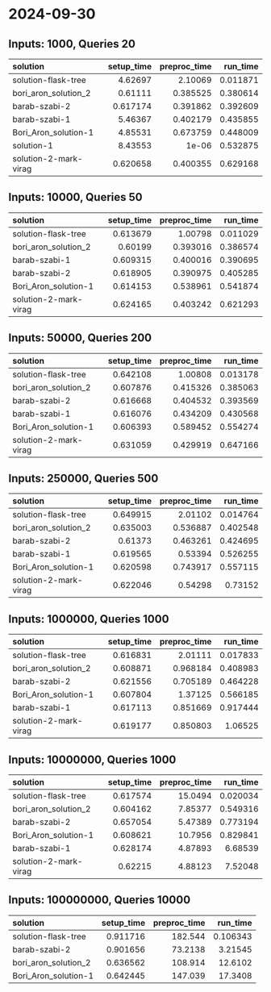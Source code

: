 # 2024-09-30

## Inputs: 1000, Queries 20

| solution              |   setup_time |   preproc_time |   run_time |
|:----------------------|-------------:|---------------:|-----------:|
| solution-flask-tree   |     4.62697  |       2.10069  |   0.011871 |
| bori_aron_solution_2  |     0.61111  |       0.385525 |   0.380614 |
| barab-szabi-2         |     0.617174 |       0.391862 |   0.392609 |
| barab-szabi-1         |     5.46367  |       0.402179 |   0.435855 |
| Bori_Aron_solution-1  |     4.85531  |       0.673759 |   0.448009 |
| solution-1            |     8.43553  |       1e-06    |   0.532875 |
| solution-2-mark-virag |     0.620658 |       0.400355 |   0.629168 |

## Inputs: 10000, Queries 50

| solution              |   setup_time |   preproc_time |   run_time |
|:----------------------|-------------:|---------------:|-----------:|
| solution-flask-tree   |     0.613679 |       1.00798  |   0.011029 |
| bori_aron_solution_2  |     0.60199  |       0.393016 |   0.386574 |
| barab-szabi-1         |     0.609315 |       0.400016 |   0.390695 |
| barab-szabi-2         |     0.618905 |       0.390975 |   0.405285 |
| Bori_Aron_solution-1  |     0.614153 |       0.538961 |   0.541874 |
| solution-2-mark-virag |     0.624165 |       0.403242 |   0.621293 |

## Inputs: 50000, Queries 200

| solution              |   setup_time |   preproc_time |   run_time |
|:----------------------|-------------:|---------------:|-----------:|
| solution-flask-tree   |     0.642108 |       1.00808  |   0.013178 |
| bori_aron_solution_2  |     0.607876 |       0.415326 |   0.385063 |
| barab-szabi-2         |     0.616668 |       0.404532 |   0.393569 |
| barab-szabi-1         |     0.616076 |       0.434209 |   0.430568 |
| Bori_Aron_solution-1  |     0.606393 |       0.589452 |   0.554274 |
| solution-2-mark-virag |     0.631059 |       0.429919 |   0.647166 |

## Inputs: 250000, Queries 500

| solution              |   setup_time |   preproc_time |   run_time |
|:----------------------|-------------:|---------------:|-----------:|
| solution-flask-tree   |     0.649915 |       2.01102  |   0.014764 |
| bori_aron_solution_2  |     0.635003 |       0.536887 |   0.402548 |
| barab-szabi-2         |     0.61373  |       0.463261 |   0.424695 |
| barab-szabi-1         |     0.619565 |       0.53394  |   0.526255 |
| Bori_Aron_solution-1  |     0.620598 |       0.743917 |   0.557115 |
| solution-2-mark-virag |     0.622046 |       0.54298  |   0.73152  |

## Inputs: 1000000, Queries 1000

| solution              |   setup_time |   preproc_time |   run_time |
|:----------------------|-------------:|---------------:|-----------:|
| solution-flask-tree   |     0.616831 |       2.01111  |   0.017833 |
| bori_aron_solution_2  |     0.608871 |       0.968184 |   0.408983 |
| barab-szabi-2         |     0.621556 |       0.705189 |   0.464228 |
| Bori_Aron_solution-1  |     0.607804 |       1.37125  |   0.566185 |
| barab-szabi-1         |     0.617113 |       0.851669 |   0.917444 |
| solution-2-mark-virag |     0.619177 |       0.850803 |   1.06525  |

## Inputs: 10000000, Queries 1000

| solution              |   setup_time |   preproc_time |   run_time |
|:----------------------|-------------:|---------------:|-----------:|
| solution-flask-tree   |     0.617574 |       15.0494  |   0.020034 |
| bori_aron_solution_2  |     0.604162 |        7.85377 |   0.549316 |
| barab-szabi-2         |     0.657054 |        5.47389 |   0.773194 |
| Bori_Aron_solution-1  |     0.608621 |       10.7956  |   0.829841 |
| barab-szabi-1         |     0.628174 |        4.87893 |   6.68539  |
| solution-2-mark-virag |     0.62215  |        4.88123 |   7.52048  |

## Inputs: 100000000, Queries 10000

| solution             |   setup_time |   preproc_time |   run_time |
|:---------------------|-------------:|---------------:|-----------:|
| solution-flask-tree  |     0.911716 |       182.544  |   0.106343 |
| barab-szabi-2        |     0.901656 |        73.2138 |   3.21545  |
| bori_aron_solution_2 |     0.636562 |       108.914  |  12.6102   |
| Bori_Aron_solution-1 |     0.642445 |       147.039  |  17.3408   |